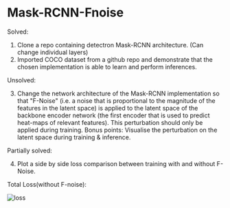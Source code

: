 # Mask-RCNN-Fnoise
Solved:

1.  Clone a repo containing detectron Mask-RCNN architecture. (Can change individual layers)
2.	Imported COCO dataset from a github repo and demonstrate that the chosen implementation is able to learn and perform inferences.

Unsolved:

3.	Change the network architecture of the Mask-RCNN implementation so that "F-Noise" (i.e. a noise that is proportional to the magnitude of the features in the latent space) is applied to the latent space of the backbone encoder network (the first encoder that is used to predict heat-maps of relevant features). This perturbation should only be applied during training. Bonus points: Visualise the perturbation on the latent space during training & inference.

Partially solved:


4.	Plot a side by side loss comparison between training with and without F-Noise.

Total Loss(without F-noise):

![loss](https://user-images.githubusercontent.com/64022189/138560047-f14ac20c-b3db-4bab-bded-bfb6c8f0ba3e.png)
